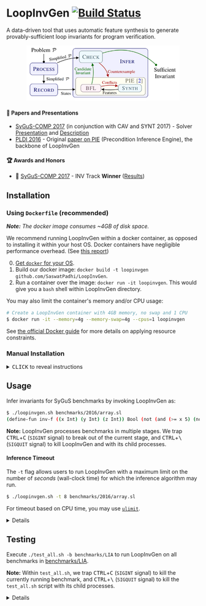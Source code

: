 # LoopInvGen [![Build Status](https://travis-ci.org/SaswatPadhi/LoopInvGen.svg?branch=master)][travis]

A data-driven tool that uses automatic feature synthesis to generate provably-sufficient loop invariants for program verification.

<p align="center"><img src="docs/architecture.png" width="400"/></p>

#### :page_with_curl: Papers and Presentations

- [SyGuS-COMP 2017][SyGuSCOMP17] (in conjunction with CAV and SYNT 2017) -
  Solver [Presentation](docs/2017_SyGuS-COMP-Presentation.pdf) and [Description](docs/2017_SyGuS-COMP-Description.pdf)
- [PLDI 2016](http://conf.researchr.org/home/pldi-2016) -
  Original [paper on PIE](http://saswatpadhi.github.io/assets/pdf/pldi2016_pie.pdf) (Precondition Inference Engine), the backbone of LoopInvGen

#### :trophy: Awards and Honors

- :1st_place_medal: [SyGuS-COMP 2017][SyGuSCOMP17] - INV Track **Winner** ([Results](http://sygus.seas.upenn.edu/files/sygus-comp17_results.pdf))

## Installation

### Using `Dockerfile` (recommended)

_**Note:** The docker image consumes ~4GB of disk space._

We recommend running LoopInvGen within a docker container,
as opposed to installing it within your host OS.
Docker containers have negligible performance overhead.
(See [this report](http://domino.research.ibm.com/library/cyberdig.nsf/papers/0929052195DD819C85257D2300681E7B/$File/rc25482.pdf))

0. [Get `docker` for your OS](https://docs.docker.com/install).
1. Build our docker image: `docker build -t loopinvgen github.com/SaswatPadhi/LoopInvGen`.
2. Run a container over the image: `docker run -it loopinvgen`. This would give you a `bash` shell within LoopInvGen directory.

You may also limit the container's memory and/or CPU usage:
```bash
# Create a LoopInvGen container with 4GB memory, no swap and 1 CPU
$ docker run -it --memory=4g --memory-swap=4g --cpus=1 loopinvgen
```

See [the official Docker guide](https://docs.docker.com/config/containers/resource_constraints)
for more details on applying resource constraints.



### Manual Installation

<details>

<summary><kbd>CLICK</kbd> to reveal instructions</summary>

#### 0. Get the required packages for your OS.

Please see the [`Dockerfile`](Dockerfile#L19-L21) for the complete list of required packages
for building LoopInvGen and its dependencies.  
Most of these packages are already installed on standard installations of most *nix distributions,
except, may be, these: `aspcud libgmp-dev libomp-dev m4`.

#### 1. Install `ocaml` >= 4.04.2.
We recommend using an OCaml compiler with [`flambda`][flambda] optimizations enabled.
For example, with [`opam`](https://opam.ocaml.org/), you could:
- run `opam switch 4.06.1+flambda` for opam 1.x
- run `opam switch create 4.06.1+flambda` for opam 2.x

#### 2. `opam install` the dependencies.
```bash
$ opam install alcotest.0.8.3 core.v0.11.0 core_extended.v0.11.0 jbuilder.1.0+beta20
```

#### 3. Get the [Z3 project][z3].
We have tested LoopInvGen with the latest stable version of Z3 (4.6.0).
You could either:
- `git checkout https://github.com/Z3Prover/z3.git` for the bleeding edge version, or
- `wget https://github.com/Z3Prover/z3/archive/z3-4.6.0.zip && unzip z3-4.6.0.zip` for the stable version

#### 4. `git clone` this project, and build everything.
```bash
$ ./build_all.sh -z /PATH/TO/z3_dir
```
The `build_all.sh` script would build Z3, copy it to `./_dep/`, and then build LoopInvGen.
Alternatively, you can copy a precompiled version of Z3 to `./_dep/`, and simply run `./build_all.sh`.

For debug builds, use the `-D` or `--debug` switch when invoking `./build_all.sh`.

For future builds after any changes to the source code, you only need to run `jbuilder build`.
You can configure the build mode to either `debug` (default) or `optimize`,
using: `jbuilder build @<mode>`.  
(You would need to run `jbuilder build` after changing the build mode.)

</details>

## Usage

Infer invariants for SyGuS benchmarks by invoking LoopInvGen as:
```bash
$ ./loopinvgen.sh benchmarks/2016/array.sl
(define-fun inv-f ((x Int) (y Int) (z Int)) Bool (not (and (>= x 5) (not (<= y z)))))
```

**Note:** LoopInvGen processes benchmarks in multiple stages.
We trap <kbd>CTRL</kbd>+<kbd>C</kbd> (`SIGINT` signal) to break out of the current stage,
and <kbd>CTRL</kbd>+<kbd>\\</kbd> (`SIGQUIT` signal) to kill LoopInvGen and with its child processes.

#### Inference Timeout

The `-t` flag allows users to run LoopInvGen with a maximum limit
on the number of _seconds_ (wall-clock time) for which the inference algorithm may run.
```bash
$ ./loopinvgen.sh -t 8 benchmarks/2016/array.sl
```

For timeout based on CPU time, you may use [`ulimit`](https://ss64.com/bash/ulimit.html).

<details>

#### Verifying Generated Invariants

The `-v` switch makes LoopInvGen verify the generated invariant:
```bash
$ ./loopinvgen.sh -v benchmarks/2016/array.sl
PASS
```

It gives one of the following verdicts:
```
PASS                : The generated invariant successfully verifies the benchmark.
PASS (NO SOLUTION)  : The benchmark is invalid (no invariant can verify it),
                      and no invariant was generated.
FAIL {<vc1>;...}    : The generated invariant fails to verify the VCs: vc1, vc2 etc.
                      where each VC is one of {pre, post, trans}.
FAIL (NO SOLUTION)  : The benchmark is invalid (no invariant can verify it),
                      but an invariant (that is not empty/false) was generated.
[TIMEOUT] <verdict> : Invariant inference timed out.
                      With an empty (false) invariant, <verdict> is one of the verdicts above.
```

Try `./loopinvgen.sh -h` for other options that allow more control over the inference process.

</details>


## Testing

Execute `./test_all.sh -b benchmarks/LIA` to run LoopInvGen on all benchmarks in [benchmarks/LIA].

**Note:** Within `test_all.sh`,
we trap <kbd>CTRL</kbd>+<kbd>C</kbd> (`SIGINT` signal) to kill the currently running benchmark,
and <kbd>CTRL</kbd>+<kbd>\\</kbd> (`SIGQUIT` signal) to kill the `test_all.sh` script with its child processes.

<details>

The `test_all.sh` script invokes LoopInvGen for invariant inference,
and then verifies that the generated invariant is sufficient to prove correctness of the SyGuS benchmark.  
For each benchmark, it generates one of the verdicts mentioned [above](#verifying-generated-invariants), or:
```
[SKIPPED] <verdict> : Invariant inference was skipped for an already passing benchmark.
                      <verdict> is one of the PASS verdicts above.
```

#### Caching of Results

Since `test_all.sh` caches results from previous runs, it skips benchmarks that are known to be passing.  
This may be disabled by:
- using the `-r` or `--rerun-cached` switch with `test_all.sh`, or
- deleting the previous log directory (default: `_log`), or
- specifying a new log directory (`-l _new_log`).

#### Benchmarking with Other Inference Tools

`test_all.sh` is a generic benchmarking script that may run any invariant inference tool.
which accepts the SyGuS format. This makes it easier for us to compare various tools easily.  
To use an invariant inference tool other than LoopInvGen, invoke it as:
`test_all.sh -b <path/to/benchmarks> -T <path/to/tool> [-- -tool -specific -options]`

Try `./test_all.sh -h` for more options.

</details>



[flambda]:        https://caml.inria.fr/pub/docs/manual-ocaml/flambda.html
[travis]:         https://travis-ci.org/SaswatPadhi/LoopInvGen
[z3]:             https://github.com/Z3Prover/z3
[benchmarks/LIA]: benchmarks/LIA
[SyGuSCOMP17]:    http://www.sygus.org/SyGuS-COMP2017.html
